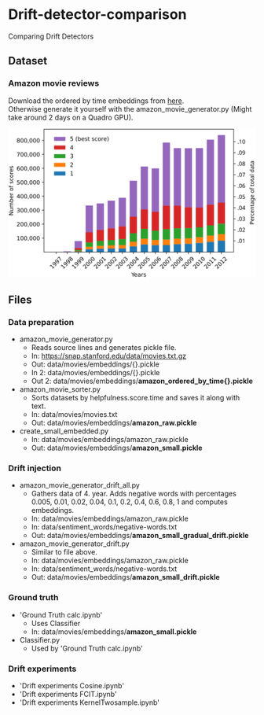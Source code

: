# Drift-detector-comparison

Comparing Drift Detectors

## Dataset

### Amazon movie reviews

Download the ordered by time embeddings from [here](https://drive.google.com/drive/folders/1CRwXsKj8984PF0Cg7wpVu7Ib8S0SATof).  
Otherwise generate it yourself with the amazon_movie_generator.py (Might take around 2 days on a Quadro GPU).

![](figures/amazon-overview/amazon-overview.svg)

## Files

### Data preparation

- amazon_movie_generator.py
    - Reads source lines and generates pickle file.
    - In: https://snap.stanford.edu/data/movies.txt.gz
    - Out: data/movies/embeddings/{}.pickle
    - In 2: data/movies/embeddings/{}.pickle
    - Out 2: data/movies/embeddings/**amazon_ordered_by_time{}.pickle**
- amazon_movie_sorter.py
    - Sorts datasets by helpfulness.score.time and saves it along with text.
    - In: data/movies/movies.txt
    - Out: data/movies/embeddings/**amazon_raw.pickle**
- create_small_embedded.py
    - In: data/movies/embeddings/amazon_raw.pickle
    - Out: data/movies/embeddings/**amazon_small.pickle**

### Drift injection

- amazon_movie_generator_drift_all.py
    - Gathers data of 4. year.
      Adds negative words with percentages 0.005, 0.01, 0.02, 0.04, 0.1, 0.2, 0.4, 0.6, 0.8, 1 and computes embeddings.
    - In: data/movies/embeddings/amazon_raw.pickle
    - In: data/sentiment_words/negative-words.txt
    - Out: data/movies/embeddings/**amazon_small_gradual_drift.pickle**
- amazon_movie_generator_drift.py
    - Similar to file above.
    - In: data/movies/embeddings/amazon_raw.pickle
    - In: data/sentiment_words/negative-words.txt
    - Out: data/movies/embeddings/**amazon_small_drift.pickle**

### Ground truth

- 'Ground Truth calc.ipynb'
    - Uses Classifier
    - In: data/movies/embeddings/**amazon_small.pickle**
- Classifier.py
    - Used by 'Ground Truth calc.ipynb'

### Drift experiments

- 'Drift experiments Cosine.ipynb'
- 'Drift experiments FCIT.ipynb'
- 'Drift experiments KernelTwosample.ipynb'